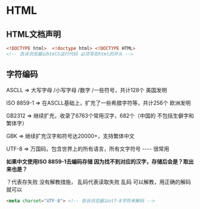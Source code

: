 # HTML

## HTML文档声明

```html
<!DOCTYPE html>  <!doctype html> <!DOCTYPE HTML>
<!-- 告诉浏览器以html5运行代码 必须写在html的开头 -->
```

## 字符编码

ASCLL => 大写字母 /小写字母 /数字 /一些符号，共计128个  美国发明

ISO 8859-1 => 在ASCLL基础上，扩充了一些希腊字符等，共计256个  欧洲发明

GB2312 => 继续扩充，收录了6763个常用汉字，682个（中国的 不包括生僻字和繁体字）

GBK => 继续扩充汉字和符号达20000+，支持繁体中文

UTF-8 => 万国码，包含世界上的所有语言，所有文字符号 ---- 很常用

**如果中文使用ISO 8859-1去编码存储 因为找不到对应的汉字，存储后会是？取出来也是？** 

？代表存失败 没有解教措施， 乱码代表读取失败 乱码  可以解教，用正确的解码就可以

```html
<meta charset="UTF-8"> <!-- 告诉浏览器以utf-8字符来解码 -->
```




